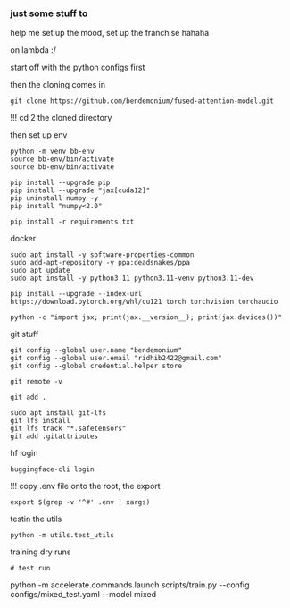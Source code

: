 ### just some stuff to
help me set up the mood, set up the franchise hahaha

on lambda :/

start off with the python configs first



then the cloning comes in

```
git clone https://github.com/bendemonium/fused-attention-model.git
```

!!! cd 2 the cloned directory


then set up env

```
python -m venv bb-env
source bb-env/bin/activate
source bb-env/bin/activate
```
```
pip install --upgrade pip
pip install --upgrade "jax[cuda12]"
pip uninstall numpy -y
pip install "numpy<2.0"
```
```
pip install -r requirements.txt
```
docker
```
sudo apt install -y software-properties-common
sudo add-apt-repository -y ppa:deadsnakes/ppa
sudo apt update
sudo apt install -y python3.11 python3.11-venv python3.11-dev
```
```
pip install --upgrade --index-url https://download.pytorch.org/whl/cu121 torch torchvision torchaudio
```
```
python -c "import jax; print(jax.__version__); print(jax.devices())"
```

git stuff

```
git config --global user.name "bendemonium"
git config --global user.email "ridhib2422@gmail.com"
git config --global credential.helper store

git remote -v

git add .

sudo apt install git-lfs
git lfs install
git lfs track "*.safetensors"
git add .gitattributes
```

hf login 

```
huggingface-cli login
```

!!! copy .env file onto the root, the export

```
export $(grep -v '^#' .env | xargs)
```

testin the utils
```
python -m utils.test_utils
```

training dry runs

```
# test run

```
python -m accelerate.commands.launch scripts/train.py --config configs/mixed_test.yaml --model mixed
```